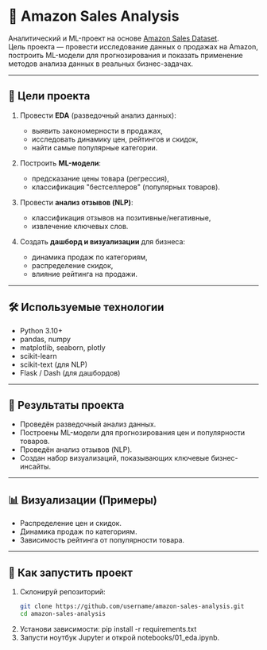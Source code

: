 # 🛒 Amazon Sales Analysis

Аналитический и ML-проект на основе [Amazon Sales Dataset](https://www.kaggle.com/datasets/karkavelrajaj/amazon-sales-dataset).  
Цель проекта — провести исследование данных о продажах на Amazon, построить ML-модели для прогнозирования и показать применение методов анализа данных в реальных бизнес-задачах.  

---

## 🎯 Цели проекта
1. Провести **EDA** (разведочный анализ данных):  
   - выявить закономерности в продажах,  
   - исследовать динамику цен, рейтингов и скидок,  
   - найти самые популярные категории.  

2. Построить **ML-модели**:  
   - предсказание цены товара (регрессия),  
   - классификация "бестселлеров" (популярных товаров).  

3. Провести **анализ отзывов (NLP)**:  
   - классификация отзывов на позитивные/негативные,  
   - извлечение ключевых слов.  

4. Создать **дашборд и визуализации** для бизнеса:  
   - динамика продаж по категориям,  
   - распределение скидок,  
   - влияние рейтинга на продажи.  

---

## 🛠 Используемые технологии
- Python 3.10+  
- pandas, numpy  
- matplotlib, seaborn, plotly  
- scikit-learn  
- scikit-text (для NLP)  
- Flask / Dash (для дашбордов)  

---

## 🚀 Результаты проекта
- Проведён разведочный анализ данных.  
- Построены ML-модели для прогнозирования цен и популярности товаров.  
- Проведён анализ отзывов (NLP).  
- Создан набор визуализаций, показывающих ключевые бизнес-инсайты.  

---

## 📊 Визуализации (Примеры)
- Распределение цен и скидок.  
- Динамика продаж по категориям.  
- Зависимость рейтинга от популярности товара.  

---

## 📌 Как запустить проект
1. Склонируй репозиторий:  
   ```bash
   git clone https://github.com/username/amazon-sales-analysis.git
   cd amazon-sales-analysis
2. Установи зависимости:
pip install -r requirements.txt
3. Запусти ноутбук Jupyter и открой notebooks/01_eda.ipynb.